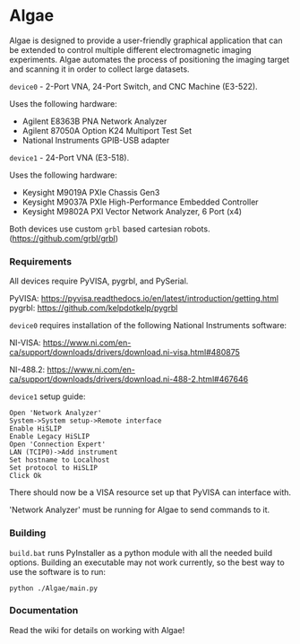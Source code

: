 # Algae
Algae is designed to provide a user-friendly
graphical application that can be extended to control multiple different electromagnetic imaging experiments. Algae automates
the process of positioning the imaging target and scanning it in order to collect large datasets.

`device0` - 2-Port VNA, 24-Port Switch, and CNC Machine (E3-522).

Uses the following hardware:

- Agilent E8363B PNA Network Analyzer
- Agilent 87050A Option K24 Multiport Test Set
- National Instruments GPIB-USB adapter

`device1` - 24-Port VNA (E3-518).

Uses the following hardware:

- Keysight M9019A PXIe Chassis Gen3
- Keysight M9037A PXIe High-Performance Embedded Controller
- Keysight M9802A PXI Vector Network Analyzer, 6 Port (x4)

Both devices use custom `grbl` based cartesian robots.
(https://github.com/grbl/grbl)

### Requirements

All devices require PyVISA, pygrbl, and PySerial.

PyVISA: https://pyvisa.readthedocs.io/en/latest/introduction/getting.html
pygrbl: https://github.com/kelpdotkelp/pygrbl

`device0` requires installation of the following National Instruments software:

NI-VISA: https://www.ni.com/en-ca/support/downloads/drivers/download.ni-visa.html#480875

NI-488.2: https://www.ni.com/en-ca/support/downloads/drivers/download.ni-488-2.html#467646

`device1` setup guide:

```
Open 'Network Analyzer'
System->System setup->Remote interface
Enable HiSLIP
Enable Legacy HiSLIP
Open 'Connection Expert'
LAN (TCIP0)->Add instrument
Set hostname to Localhost
Set protocol to HiSLIP
Click Ok
```

There should now be a VISA resource set up that PyVISA can
interface with.

'Network Analyzer' must be running for Algae to send commands to it.

### Building

`build.bat` runs PyInstaller as a python module with all the needed build options.
Building an executable may not work currently, so the best way to use the software is to run:

`python ./Algae/main.py`

### Documentation

Read the wiki for details on working with Algae!